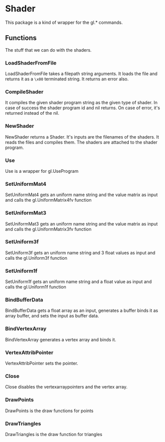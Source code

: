 # Shader

This package is a kind of wrapper for the gl.\* commands.

## Functions

The stuff that we can do with the shaders.

### LoadShaderFromFile

LoadShaderFromFile takes a filepath string arguments. It loads the file and returns it as a `\x00` terminated string. It returns an error also.

### CompileShader

It compiles the given shader program string as the given type of shader. In case of success the shader program id and nil returns. On case of error, it's returned instead of the nil.

### NewShader

NewShader returns a Shader. It's inputs are the filenames of the shaders. It reads the files and compiles them. The shaders are attached to the shader program.

### Use

Use is a wrapper for gl.UseProgram

### SetUniformMat4

SetUniformMat4 gets an uniform name string and the value matrix as input and calls the gl.UniformMatrix4fv function

### SetUniformMat3

SetUniformMat3 gets an uniform name string and the value matrix as input and calls the gl.UniformMatrix3fv function

### SetUniform3f

SetUniform3f gets an uniform name string and 3 float values as input and calls the gl.Uniform3f function

### SetUniform1f

SetUniform1f gets an uniform name string and a float value as input and calls the gl.Uniform1f function

### BindBufferData

BindBufferData gets a float array as an input, generates a buffer binds it as array buffer, and sets the input as buffer data.

### BindVertexArray

BindVertexArray generates a vertex array and binds it.

### VertexAttribPointer

VertexAttribPointer sets the pointer.

### Close

Close disables the vertexarraypointers and the vertex array.

### DrawPoints

DrawPoints is the draw functions for points

### DrawTriangles

DrawTriangles is the draw function for triangles
